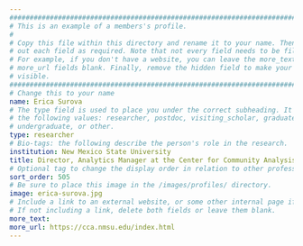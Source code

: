```yaml
---
################################################################################
# This is an example of a members's profile.                                   #
#                                                                              #
# Copy this file within this directory and rename it to your name. Then fill   #
# out each field as required. Note that not every field needs to be filled out.#
# For example, if you don't have a website, you can leave the more_text and    #
# more_url fields blank. Finally, remove the hidden field to make your profile #
# visible.                                                                     #
################################################################################
# Change this to your name
name: Erica Surova
# The type field is used to place you under the correct subheading. It may be of
# the following values: researcher, postdoc, visiting_scholar, graduate,
# undergraduate, or other.
type: researcher
# Bio-tags: the following describe the person's role in the research.
institution: New Mexico State University
title: Director, Analytics Manager at the Center for Community Analysis
# Optional tag to change the display order in relation to other professors
sort_order: 505
# Be sure to place this image in the /images/profiles/ directory.
image: erica-surova.jpg
# Include a link to an external website, or some other internal page if desired.
# If not including a link, delete both fields or leave them blank.
more_text: 
more_url: https://cca.nmsu.edu/index.html
---
```


